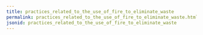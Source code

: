 ```yaml
---
title: practices_related_to_the_use_of_fire_to_eliminate_waste
permalink: practices_related_to_the_use_of_fire_to_eliminate_waste.html
jsonid: practices_related_to_the_use_of_fire_to_eliminate_waste
---
```

